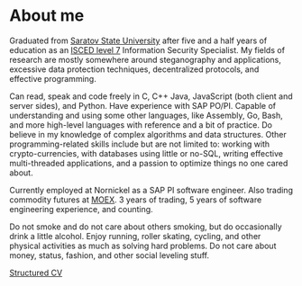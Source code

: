 # About me

Graduated from [Saratov State University](https://www.sgu.ru/en) after five and a half years of education as an [ISCED level 7](http://uis.unesco.org/sites/default/files/documents/international-standard-classification-of-education-isced-2011-en.pdf) Information Security Specialist. My fields of research are mostly somewhere around steganography and applications, excessive data protection techniques, decentralized protocols, and effective programming.

Can read, speak and code freely in C, C++ Java, JavaScript (both client and server sides), and Python. Have experience with SAP PO/PI. Capable of understanding and using some other languages, like Assembly, Go, Bash, and more high-level languages with reference and a bit of practice. Do believe in my knowledge of complex algorithms and data structures. Other programming-related skills include but are not limited to: working with crypto-currencies, with databases using little or no-SQL, writing effective multi-threaded applications, and a passion to optimize things no one cared about.

Currently employed at Nornickel as a SAP PI software engineer. Also trading commodity futures at [MOEX](https://www.moex.com). 3 years of trading, 5 years of software engineering experience, and counting.

Do not smoke and do not care about others smoking, but do occasionally drink a little alcohol. Enjoy running, roller skating, cycling, and other physical activities as much as solving hard problems. Do not care about money, status, fashion, and other social leveling stuff.

[Structured CV](cv)